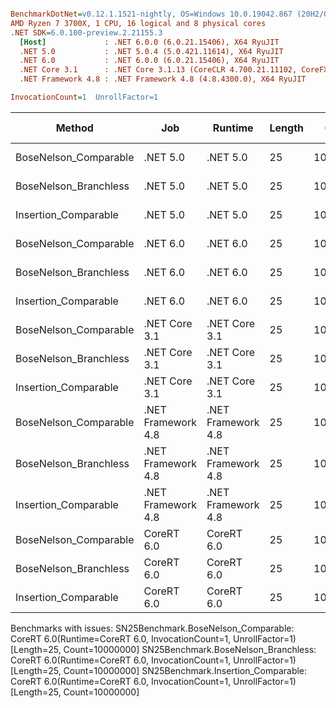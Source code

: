 ``` ini

BenchmarkDotNet=v0.12.1.1521-nightly, OS=Windows 10.0.19042.867 (20H2/October2020Update)
AMD Ryzen 7 3700X, 1 CPU, 16 logical and 8 physical cores
.NET SDK=6.0.100-preview.2.21155.3
  [Host]             : .NET 6.0.0 (6.0.21.15406), X64 RyuJIT
  .NET 5.0           : .NET 5.0.4 (5.0.421.11614), X64 RyuJIT
  .NET 6.0           : .NET 6.0.0 (6.0.21.15406), X64 RyuJIT
  .NET Core 3.1      : .NET Core 3.1.13 (CoreCLR 4.700.21.11102, CoreFX 4.700.21.11602), X64 RyuJIT
  .NET Framework 4.8 : .NET Framework 4.8 (4.8.4300.0), X64 RyuJIT

InvocationCount=1  UnrollFactor=1  

```
|                Method |                Job |            Runtime | Length |    Count |     Mean |   Error |  StdDev | Gen 0 | Gen 1 | Gen 2 | Allocated |
|---------------------- |------------------- |------------------- |------- |--------- |---------:|--------:|--------:|------:|------:|------:|----------:|
| BoseNelson_Comparable |           .NET 5.0 |           .NET 5.0 |     25 | 10000000 | 134.1 ms | 0.18 ms | 0.14 ms |     - |     - |     - |         - |
| BoseNelson_Branchless |           .NET 5.0 |           .NET 5.0 |     25 | 10000000 | 194.5 ms | 0.25 ms | 0.21 ms |     - |     - |     - |         - |
|  Insertion_Comparable |           .NET 5.0 |           .NET 5.0 |     25 | 10000000 | 119.4 ms | 0.24 ms | 0.21 ms |     - |     - |     - |         - |
| BoseNelson_Comparable |           .NET 6.0 |           .NET 6.0 |     25 | 10000000 | 133.9 ms | 0.19 ms | 0.16 ms |     - |     - |     - |     144 B |
| BoseNelson_Branchless |           .NET 6.0 |           .NET 6.0 |     25 | 10000000 | 223.8 ms | 0.61 ms | 0.48 ms |     - |     - |     - |     192 B |
|  Insertion_Comparable |           .NET 6.0 |           .NET 6.0 |     25 | 10000000 | 129.2 ms | 2.55 ms | 2.83 ms |     - |     - |     - |     144 B |
| BoseNelson_Comparable |      .NET Core 3.1 |      .NET Core 3.1 |     25 | 10000000 | 134.2 ms | 0.18 ms | 0.15 ms |     - |     - |     - |         - |
| BoseNelson_Branchless |      .NET Core 3.1 |      .NET Core 3.1 |     25 | 10000000 | 203.6 ms | 0.72 ms | 0.64 ms |     - |     - |     - |     496 B |
|  Insertion_Comparable |      .NET Core 3.1 |      .NET Core 3.1 |     25 | 10000000 | 128.1 ms | 2.10 ms | 1.97 ms |     - |     - |     - |         - |
| BoseNelson_Comparable | .NET Framework 4.8 | .NET Framework 4.8 |     25 | 10000000 | 141.8 ms | 0.51 ms | 0.43 ms |     - |     - |     - |         - |
| BoseNelson_Branchless | .NET Framework 4.8 | .NET Framework 4.8 |     25 | 10000000 | 251.5 ms | 1.32 ms | 1.10 ms |     - |     - |     - |         - |
|  Insertion_Comparable | .NET Framework 4.8 | .NET Framework 4.8 |     25 | 10000000 | 171.9 ms | 0.69 ms | 0.58 ms |     - |     - |     - |         - |
| BoseNelson_Comparable |         CoreRT 6.0 |         CoreRT 6.0 |     25 | 10000000 |       NA |      NA |      NA |     - |     - |     - |         - |
| BoseNelson_Branchless |         CoreRT 6.0 |         CoreRT 6.0 |     25 | 10000000 |       NA |      NA |      NA |     - |     - |     - |         - |
|  Insertion_Comparable |         CoreRT 6.0 |         CoreRT 6.0 |     25 | 10000000 |       NA |      NA |      NA |     - |     - |     - |         - |

Benchmarks with issues:
  SN25Benchmark.BoseNelson_Comparable: CoreRT 6.0(Runtime=CoreRT 6.0, InvocationCount=1, UnrollFactor=1) [Length=25, Count=10000000]
  SN25Benchmark.BoseNelson_Branchless: CoreRT 6.0(Runtime=CoreRT 6.0, InvocationCount=1, UnrollFactor=1) [Length=25, Count=10000000]
  SN25Benchmark.Insertion_Comparable: CoreRT 6.0(Runtime=CoreRT 6.0, InvocationCount=1, UnrollFactor=1) [Length=25, Count=10000000]

